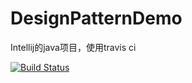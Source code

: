 # DesignPatternDemo
Intellij的java项目，使用travis ci

[![Build Status](https://travis-ci.org/sigmamiao/DesignPatternDemo.svg?branch=master)](https://travis-ci.org/sigmamiao/DesignPatternDemo)
